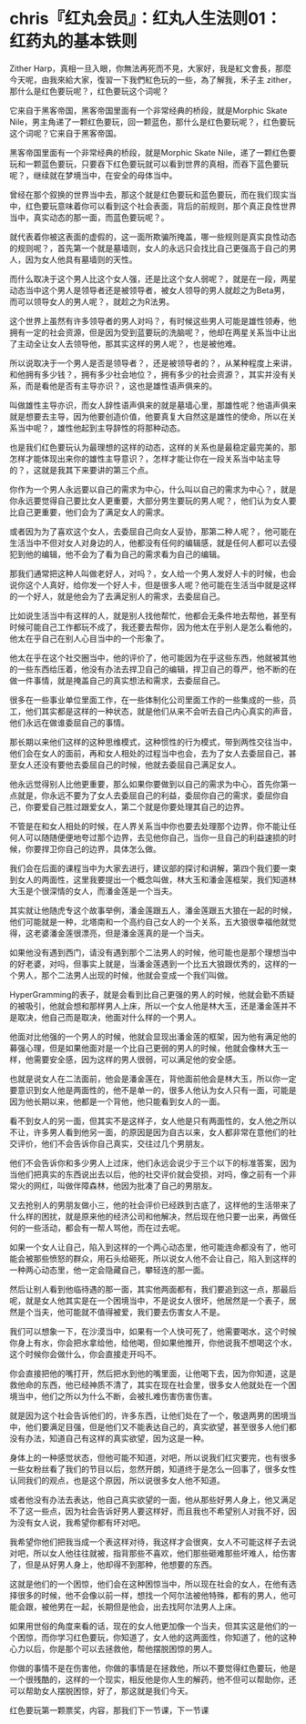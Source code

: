 # chris『红丸会员』：红丸人生法则01：红药丸的基本铁则

Zither Harp，真相一旦入眼，你無法再死而不見，大家好，我是紅文會長，那麼今天呢，由我來給大家，復習一下我們紅色玩的一些，為了解我，禾子主 zither，那什么是红色要玩呢？，红色要玩这个词呢？

它来自于黑客帝国，黑客帝国里面有一个非常经典的桥段，就是Morphic Skate Nile，男主角递了一颗红色要玩，回一颗蓝色，那什么是红色要玩呢？，红色要玩这个词呢？它来自于黑客帝国。

黑客帝国里面有一个非常经典的桥段，就是Morphic Skate Nile，递了一颗红色要玩和一颗蓝色要玩，只要吞下红色要玩就可以看到世界的真相，而吞下蓝色要玩呢？，继续就在梦境当中，在安全的母体当中。

曾经在那个叙换的世界当中去，那这个就是红色要玩和蓝色要玩，而在我们现实当中，红色要玩意味着你可以看到这个社会表面，背后的前规则，那个真正良性世界当中，真实动态的那一面，而蓝色要玩呢？。

就代表着你被这表面的虚假的，这一面所欺骗所掩盖，哪一些规则是真实良性动态的规则呢？，首先第一个就是墓墙则，女人的永远只会找比自己更强高于自己的男人，因为女人他具有墓墙则的天性。

而什么取决于这个男人比这个女人强，还是比这个女人弱呢？，就是在一段，两星动态当中这个男人是领导者还是被领导者，被女人领导的男人就趁之为Beta男，而可以领导女人的男人呢？，就趁之为R法男。

这个世界上虽然有许多领导者的男人对吗？，有时候这些男人可能是雄性领寿，他拥有一定的社会资源，但是因为受到蓝要玩的洗脑呢？，他却在两星关系当中让出了主动全让女人去领导他，那其实这样的男人呢？，也是被他难。

所以说取决于一个男人是否是领导者？，还是被领导者的？，从某种程度上来讲，和他拥有多少钱？，拥有多少社会地位？，拥有多少的社会资源？，其实并没有关系，而是看他是否有主导亦识？，这也是雄性语声俱来的。

叫做雄性主导亦识，而女人辞性语声俱来的就是墓墙心里，那雄性呢？他语声俱来就是想要去主导，因为他要创造价值，他要真复大自然这是雄性的使命，所以在关系当中呢？，雄性他起到主导辞性的将那种动态。

也是我们红色要玩认为最理想的这样的动态，这样的关系也是最稳定最完美的，那怎样才能体现出来你的雄性主导意识？，怎样才能让你在一段关系当中站主导的？，这就是我其下来要讲的第三个点。

你作为一个男人永远要以自己的需求为中心，什么叫以自己的需求为中心？，就是你永远要觉得自己要比女人更重要，大部分男生要玩的男人呢？，他们认为女人要比自己更重要，他们会为了满足女人的需求。

或者因为为了喜欢这个女人，去委屈自己向女人妥协，那第二种人呢？，他可能在生活当中不但对女人对身边的人，他都没有任何的编辑感，就是任何人都可以去侵犯到他的编辑，他不会为了看为自己的需求看为自己的编辑。

那我们通常把这种人叫做老好人，对吗？，女人给一个男人发好人卡的时候，也会说你这个人真好，给你发一个好人卡，但是很多人呢？他可能在生活当中就是这样的一个好人，就是他会为了去满足别人的需求，去委屈自己。

比如说生活当中有这样的人，就是别人找他帮忙，他都会无条件地去帮他，甚至有时候可能自己工作都玩不成了，我还要去帮你，因为他太在乎别人是怎么看他的，他太在乎自己在别人心目当中的一个形象了。

他太在乎在这个社交圈当中，他的评价了，他可能因为在乎这些东西，他就被其他的一些东西给压着，他没有办法去捍卫自己的编辑，捍卫自己的尊严，他不断的在做一件事情，就是掩盖自己的真实想法和需求，去委屈自己。

很多在一些事业单位里面工作，在一些体制化公司里面工作的一些集成的一些，员工，他们其实都是这样的一种状态，就是他们从来不会听去自己内心真实的声音，他们永远在做谁委屈自己的事情。

那长期以来他们这样的这种思维模式，这种惯性的行为模式，带到两性交往当中，他们会在女人的面前，再和女人相处的过程当中也会，去为了女人去委屈自己，甚至女人还没有要他去委屈自己的时候，他就去委屈自己满足女人。

他永远觉得别人比他更重要，那么如果你要做到以自己的需求为中心，首先你第一点就是，你永远不要为了女人去委屈自己的利益，委屈你自己的需求，委屈你自己，你要爱自己胜过跟爱女人，第二个就是你要处理其自己的边界。

不管是在和女人相处的时候，在人界关系当中你也要去处理那个边界，你不能让任何人可以随随便便地夸过那个边界，去见他你自己，当你一旦自己的利益速损的时候，你要捍卫你自己的边界，具体怎么做。

我们会在后面的课程当中为大家去进行，建议部的探讨和讲解，第四个我们要一束到女人的两面性，这里我要提出一个概念叫做，林大玉和潘金莲框架，我们知道林大玉是个很深情的女人，而潘金莲是一个当夫。

其实就让他随虎专这个故事举例，潘金莲跟五人，潘金莲跟五大狼在一起的时候，他们可能就是一种，北塔南和一个高约自己女人的一个关系，五大狼很幸福他就觉得，这老婆潘金莲很漂亮，但是潘金莲真的是一个当夫。

如果他没有遇到西门，请没有遇到那个二法男人的时候，他可能也是那个理想当中的好老婆，对吗，但事实上就是，当潘金莲遇到一个比五大狼跟优秀的，这样的一个男人，那个二法男人出现的时候，他就会变成一个我们叫做。

HyperGramming的表子，就是会看到比自己更强的男人的时候，他就会勤不质疑的被吸引，他就会想和那样男人上床，所以一个女人他是林大玉，还是潘金莲并不是取决，他自己而是取决，他面对什么样的一个男人。

他面对比他强的一个男人的时候，他就会显现出潘金莲的框架，因为他有满足他的募强心理，但是如果他面对是一个比自己更弱的男人的时候，他就会像林大玉一样，他需要安全感，因为这样的男人很弱，可以满足他的安全感。

也就是说女人在二法面前，他会是潘金莲在，背他面前他会是林大玉，所以你一定要意识到女人他是两面性的，他不是单一的，很多人他认为女人只有一面，可能是因为他长期以来，他都是一个背他，他只能看到女人的一面。

看不到女人的另一面，但其实不是这样子，女人他是只有两面性的，女人他之所以不让，许多男人看到他另一面，的原因是因为自古以来，女人都非常在意他们的社交评价，他们不会告诉你自己真实，交往过几个男朋友。

他们不会告诉你和多少男人上过床，他们永远会说少于三个以下的标准答案，因为当他们把真实的东西说出去以后，他的社交评价就会受损，对吗，像之前有一个非常火的网红，叫做伴障森林，他因为批凑了自己的男朋友。

又去抢别人的男朋友做小三，他的社会评价已经跌到古底了，这样他的生活带来了什么样的困扰，就是原来他的经济公司和他解决，然后现在他只要一出来，再做任何的一些活动，都会有一帮人骂他，而在过去呢。

如果一个女人让自己，陷入到这样的一个两心动态里，他可能连命都没有了，他可能会被那些愤怒的群众，用石头给砸死，所以说女人他不会让自己，陷入到这样的一种两心动态里，他一定会隐藏自己，攀轻连的那一面。

然后让别人看到他临待遇的那一面，其实他两面都有，我们要追到这一点，那最后呢，就是女人他其实是在一个困境当中，不是说女人很坏，他居然是一个表子，居然是个当夫，他可能就不值得被爱，我们要去伤害女人不是。

我们可以想象一下，在沙漠当中，如果有一个人快可死了，他需要喝水，这个时候你身上有水，你会把水拿给他，给他喝，但如果他推开，你他说我不想喝这个水，这个时候你会做什么，你会直接走开吗不。

你会直接把他的嘴打开，然后把水到他的嘴里面，让他喝下去，因为你知道，这是救他命的东西，他已经神质不清了，其实在现在社会里，很多女人他就处在一个困境当中，他们之所以为什么不断，会被扎难伤害伤害伤害。

就是因为这个社会告诉他们的，许多东西，让他们处在了一个，敬退两男的困境当中，他们要满足目强，但是他们又不能表达自己的，真实欲望，甚至很多人他们都没有办法，知道自己有这样的真实欲望，因为这是一种。

身体上的一种感觉状态，但他可能不知道，对吧，所以说我们红灾要完，也有很多一些女粉丝看了我们的节目以后，忽然开朗，知道终于是怎么一回事了，很多女性认同我们的观点，也是这个原因，所以说很多女人他不知道。

或者他没有办法去表达，他自己真实欲望的一面，他从那些好男人身上，他又满足不了这一些点，因为社会告诉好男人要这样好，而且我也不希望别人对我不好，因为没有女人说，我希望你都有坏对吧。

我希望你他们把我当成一个表这样对待，我这样才会很爽，女人不可能这样子去说对吧，所以女人他往往就被，指背那些不喜欢，他们那些砸难那些坏难人，给伤害了，但是从好男人身上，他却得不到那种，他想要的东西。

这就是他们的一个困惊，他们会在这种困惊当中，所以现在社会的女人，在他有选择很多的时候，他不会像以前一样，想找一个阿尔法被他特殊，都有的男人，他可能会跟，被他男在一起，长期但是他会，出去找阿尔法男人上床。

如果用世俗的角度来看的话，现在的女人他更加像一个当夫，但其实这是他们的一个困惊，而你学习红色要玩，你知道了，女人他的这两面性，你知道了，他的这种心力以后，你是那个可以去拯救他，帮他摆脱困惊的男人。

你做的事情不是在伤害他，你做的事情是在拯救他，所以不要觉得红色要玩，他是一个很残酷的，这样的一个现实，相反他是你人生的解药，他不但可以帮助你，还可以帮助女人摆脱困惊，好了，那这就是我们今天。

红色要玩第一颗票奖，内容，那我们下一节课，下一节课
